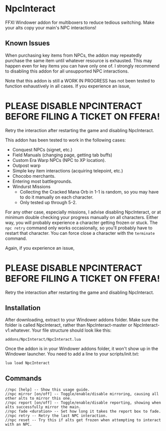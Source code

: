 # NpcInteract
FFXI Windower addon for multiboxers to reduce tedious switching. Make your alts copy your main's NPC interactions!

## Known Issues

When purchasing key items from NPCs, the addon may repeatedly purchase the same item until whatever resource is exhausted. This may happen even for key items you can have only one of. I strongly recommend to disabling this addon for all unsupported NPC interactions.

Note that this addon is still a WORK IN PROGRESS has not been tested to function exhaustively in all cases. If you experience an issue,

# PLEASE DISABLE NPCINTERACT BEFORE FILING A TICKET ON FFERA!

Retry the interaction after restarting the game and disabling NpcInteract.

This addon has been tested to work in the following cases:

* Conquest NPCs (signet, etc.)
* Field Manuals (changing page, getting tab buffs)
* Custom Era Warp NPCs (NPC to XP location).
* Outpost warp
* Simple key item interactions (acquiring telepoint, etc.)
* Chocobo merchants.
* Entering most battlegrounds.
* Windurst Missions
    * Collecting the Cracked Mana Orb in 1-1 is random, so you may have to do it manually on each character.
    * Only tested up through 5-2.

For any other case, especially missions, I advise disabling NpcInteract, or at minimum double checking your progress manually on all characters.
Either way, you will probably experience a character getting frozen or stuck. The `npc retry` command only works occasionally, so you'll probably
have to restart that character. You can force close a character with the `terminate` command.

Again, if you experience an issue,

# PLEASE DISABLE NPCINTERACT BEFORE FILING A TICKET ON FFERA!

Retry the interaction after restarting the game and disabling NpcInteract.

## Installation
After downloading, extract to your Windower addons folder. Make sure the folder is called NpcInteract, rather than NpcInteract-master or NpcInteract-v1.whatever. Your file structure should look like this:

    addons/NpcInteract/NpcInteract.lua

Once the addon is in your Windower addons folder, it won't show up in the Windower launcher. You need to add a line to your scripts/init.txt:

    lua load NpcInteract

## Commands

    //npc [help] -- Show this usage guide.
    //npc mirror [on/off] -- Toggle/enable/disable mirroring, causing all other alts to mirror this one.  
    //npc report [on/off] -- Toggle/enable/disable reporting, showing when alts successfully mirror the main.  
    //npc fade <duration> -- Set how long it takes the report box to fade.
    //npc retry -- Retry the last NPC interaction.  
    //npc reset -- Try this if alts get frozen when attempting to interact with an NPC.  